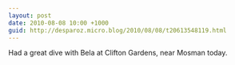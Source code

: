 ```yaml
---
layout: post
date: 2010-08-08 10:00 +1000
guid: http://desparoz.micro.blog/2010/08/08/t20613548119.html
---
```

Had a great dive with Bela at Clifton Gardens, near Mosman today.
